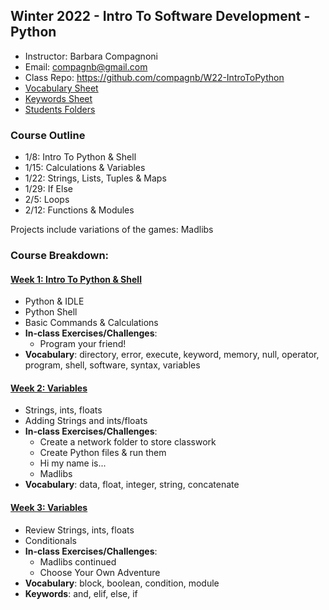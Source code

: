 ## Winter 2022 - Intro To Software Development - Python
* Instructor: Barbara Compagnoni
* Email: compagnb@gmail.com
* Class Repo: https://github.com/compagnb/W22-IntroToPython
* [Vocabulary Sheet](wkNotes/vocab.md)
* [Keywords Sheet](wkNotes/keywords.md)
* [Students Folders](students/)

### Course Outline
* 1/8: Intro To Python & Shell
* 1/15: Calculations & Variables
* 1/22: Strings, Lists, Tuples & Maps
* 1/29: If Else
* 2/5: Loops
* 2/12: Functions & Modules

Projects include variations of the games: Madlibs

### Course Breakdown:

#### [Week 1: Intro To Python & Shell](wkNotes/wk1.md)
* Python & IDLE
* Python Shell
* Basic Commands & Calculations
* **In-class Exercises/Challenges**:
    * Program your friend!
* **Vocabulary**: directory, error, execute, keyword, memory, null, operator, program, shell, software, syntax, variables


#### [Week 2: Variables](wkNotes/wk2.md)
* Strings, ints, floats
* Adding Strings and ints/floats
* **In-class Exercises/Challenges**:
    * Create a network folder to store classwork
    * Create Python files & run them
    * Hi my name is...
    * Madlibs
* **Vocabulary**: data, float, integer, string, concatenate


#### [Week 3: Variables](wkNotes/wk3.md)
* Review Strings, ints, floats
* Conditionals
* **In-class Exercises/Challenges**:
    * Madlibs continued
    * Choose Your Own Adventure
* **Vocabulary**: block, boolean, condition, module
* **Keywords**: and, elif, else, if

